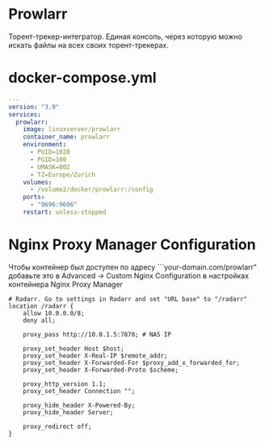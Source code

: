 # Prowlarr
Торент-трекер-интегратор. Единая консоль, через которую можно искать файлы на всех своих торент-трекерах.

# docker-compose.yml

```yml
---
version: "3.9"
services:
  prowlarr:
    image: linuxserver/prowlarr
    container_name: prowlarr
    environment:
      - PUID=1028
      - PGID=100
      - UMASK=002
      - TZ=Europe/Zurich
    volumes:
      - /volume2/docker/prowlarr:/config
    ports:
      - "9696:9696"
    restart: unless-stopped
```
# Nginx Proxy Manager Configuration
Чтобы контейнер был доступен по адресу ```your-domain.com/prowlarr" добавьте это в Advanced -> Custom Nginx Configuration в настройках контейнера Nginx Proxy Manager
```
# Radarr. Go to settings in Radarr and set "URL base" to "/radarr"
location /radarr {
    allow 10.0.0.0/8;
    deny all;

    proxy_pass http://10.0.1.5:7878; # NAS IP

    proxy_set_header Host $host;
    proxy_set_header X-Real-IP $remote_addr;
    proxy_set_header X-Forwarded-For $proxy_add_x_forwarded_for;
    proxy_set_header X-Forwarded-Proto $scheme;

    proxy_http_version 1.1;
    proxy_set_header Connection "";

    proxy_hide_header X-Powered-By;
    proxy_hide_header Server;

    proxy_redirect off;
}
```
